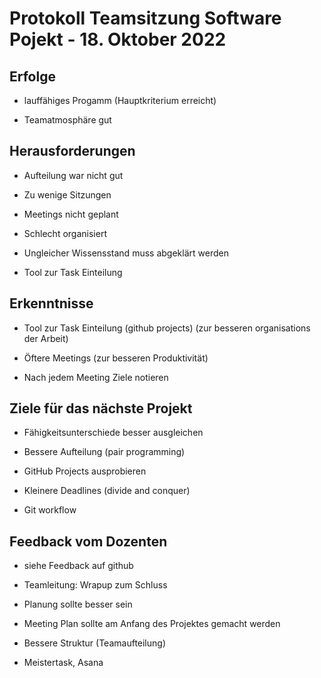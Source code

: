 # Protokoll Teamsitzung Software Pojekt - 18. Oktober 2022

## Erfolge

- lauffähiges Progamm (Hauptkriterium erreicht)

- Teamatmosphäre gut

## Herausforderungen

- Aufteilung war nicht gut

- Zu wenige Sitzungen

- Meetings nicht geplant

- Schlecht organisiert

- Ungleicher Wissensstand muss abgeklärt werden

- Tool zur Task Einteilung

## Erkenntnisse

- Tool zur Task Einteilung (github projects) (zur besseren organisations der Arbeit)

- Öftere Meetings (zur besseren Produktivität)

- Nach jedem Meeting Ziele notieren

## Ziele für das nächste Projekt

- Fähigkeitsunterschiede besser ausgleichen

- Bessere Aufteilung (pair programming)

- GitHub Projects ausprobieren

- Kleinere Deadlines (divide and conquer)

- Git workflow

## Feedback vom Dozenten

- siehe Feedback auf github

- Teamleitung: Wrapup zum Schluss

- Planung sollte besser sein

- Meeting Plan sollte am Anfang des Projektes gemacht werden

- Bessere Struktur (Teamaufteilung)

- Meistertask, Asana
